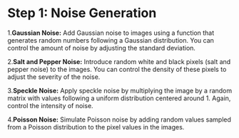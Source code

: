 # Step 1: Noise Generation
1.**Gaussian Noise:** 
Add Gaussian noise to images using a function that generates random numbers following a Gaussian distribution. You can control the amount of noise by adjusting the standard deviation.

2.**Salt and Pepper Noise:**
Introduce random white and black pixels (salt and pepper noise) to the images. You can control the density of these pixels to adjust the severity of the noise.

3.**Speckle Noise:**
Apply speckle noise by multiplying the image by a random matrix with values following a uniform distribution centered around 1. Again, control the intensity of noise.

4.**Poisson Noise:**
Simulate Poisson noise by adding random values sampled from a Poisson distribution to the pixel values in the images.